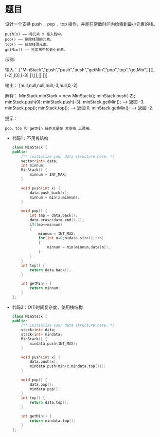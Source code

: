 # 题目
设计一个支持 push ，pop ，top 操作，并能在常数时间内检索到最小元素的栈。

    push(x) —— 将元素 x 推入栈中。
    pop() —— 删除栈顶的元素。
    top() —— 获取栈顶元素。
    getMin() —— 检索栈中的最小元素。

 

示例:

输入：
["MinStack","push","push","push","getMin","pop","top","getMin"]
[[],[-2],[0],[-3],[],[],[],[]]

输出：
[null,null,null,null,-3,null,0,-2]

解释：
MinStack minStack = new MinStack();
minStack.push(-2);
minStack.push(0);
minStack.push(-3);
minStack.getMin();   --> 返回 -3.
minStack.pop();
minStack.top();      --> 返回 0.
minStack.getMin();   --> 返回 -2.

 

提示：

    pop、top 和 getMin 操作总是在 非空栈 上调用。

* 代码1：不用栈结构
    ```C++
    class MinStack {
    public:
        /** initialize your data structure here. */
        vector<int> data;
        int minnum;
        MinStack() {
            minnum = INT_MAX;
        }
        
        void push(int x) {
            data.push_back(x);
            minnum = min(x,minnum);
        }
        
        void pop() {
            int tmp = data.back();
            data.erase(data.end()-1);
            if(tmp==minnum)
            {
                minnum = INT_MAX;
                for(int n=0;n<data.size();++n)
                {
                    minnum = min(minnum,data[n]);
                }
            }
        }
        int top() {
            return data.back();
        }
        
        int getMin() {
            return minnum;
        }
    };
    ```
* 代码2：O(1)时间复杂度，使用栈结构
    ```C++
    class MinStack {
    public:
        /** initialize your data structure here. */
        stack<int> data;
        stack<int> mindata;
        MinStack() {
            mindata.push(INT_MAX);
        }
        
        void push(int x) {
            data.push(x);
            mindata.push(min(x,mindata.top()));
        }
        
        void pop() {
            data.pop();
            mindata.pop();
        }
        int top() {
            return data.top();   
        }
        
        int getMin() {
            return mindata.top();
        }
    };
    ```